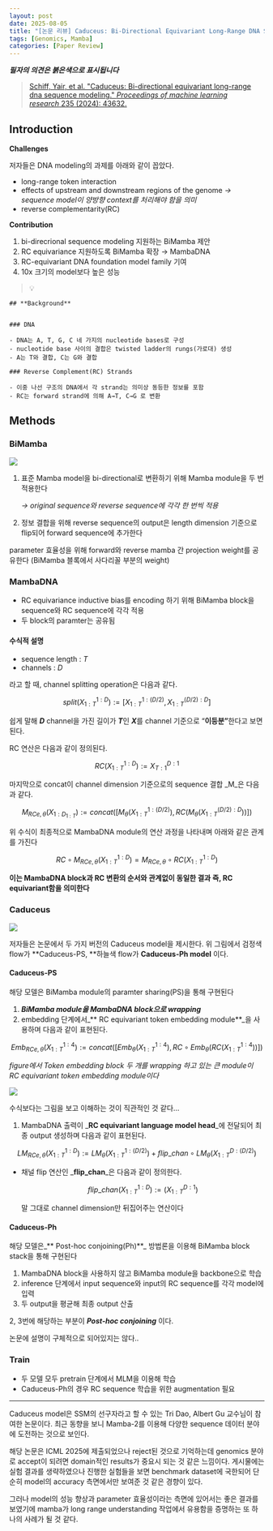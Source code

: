 ```yaml
---
layout: post
date: 2025-08-05
title: "[논문 리뷰] Caduceus: Bi-Directional Equivariant Long-Range DNA Sequence Modeling"
tags: [Genomics, Mamba]
categories: [Paper Review]
---
```


<span class="notion-red">_**필자의 의견은 붉은색으로 표시됩니다**_</span>


> [Schiff, Yair, et al. "Caduceus: Bi-directional equivariant long-range dna sequence modeling." ](https://pmc.ncbi.nlm.nih.gov/articles/PMC12189541/)[_Proceedings of machine learning research_](https://pmc.ncbi.nlm.nih.gov/articles/PMC12189541/)[ 235 (2024): 43632.](https://pmc.ncbi.nlm.nih.gov/articles/PMC12189541/)



## Introduction


**Challenges**


저자들은 DNA modeling의 과제를 아래와 같이 꼽았다.

- long-range token interaction
- effects of upstream and downstream regions of the genome 
_→ sequence model이 양방향 context를 처리해야 함을 의미_
- reverse complementarity(RC)

**Contribution**

1. bi-direcrional sequence modeling 지원하는 BiMamba 제안
1. RC equivariance 지원하도록 BiMamba 확장 → MambaDNA
1. RC-equivariant DNA foundation model family 기여
1. 10x 크기의 model보다 높은 성능

> 💡 


	## **Background**


	### DNA

	- DNA는 A, T, G, C 네 가지의 nucleotide bases로 구성
	- nucleotide base 사이의 결합은 twisted ladder의 rungs(가로대) 생성
	- A는 T와 결합, C는 G와 결합

	### Reverse Complement(RC) Strands

	- 이중 나선 구조의 DNA에서 각 strand는 의미상 동등한 정보를 포함
	- RC는 forward strand에 의해 A→T, C→G 로 변환


## Methods



### BiMamba


![](https://prod-files-secure.s3.us-west-2.amazonaws.com/542b861c-36a8-4051-84e5-8804b6728dba/2c247d59-7815-4980-99f0-8f0d21f445a7/image.png?X-Amz-Algorithm=AWS4-HMAC-SHA256&X-Amz-Content-Sha256=UNSIGNED-PAYLOAD&X-Amz-Credential=ASIAZI2LB466WAU7K4NN%2F20250923%2Fus-west-2%2Fs3%2Faws4_request&X-Amz-Date=20250923T190107Z&X-Amz-Expires=3600&X-Amz-Security-Token=IQoJb3JpZ2luX2VjEML%2F%2F%2F%2F%2F%2F%2F%2F%2F%2FwEaCXVzLXdlc3QtMiJIMEYCIQDKneywUplBtUYFxVJiVl3n5kvva9aJ9X11aDluwGRWkwIhAJlLeqB8Zq8k%2FDwAr5vUmPn32uCl052AvPCCELdX1MQhKv8DCEsQABoMNjM3NDIzMTgzODA1IgzGAujaHelp5fpp8fIq3ANpcCvV5cjVkP926geaxVj%2Br5CCVUo8mUYJBaFKuAwVWP0Ez3TAI3SHHJeqmzk13liune6Jpa%2BwygVG9cy3pEV1eN637qes4xLGpo4335ff0fs90L74B2DruqcgY1KyTYFFgosdarSNkb8TuRgUMSoBZY%2BNZ8htEyRm%2FvxZbaz5voNqgVp4OtQteSecjNOt%2F0dntSyWmg9BpbREd0aw0p3jW1z9J%2BcCMODgNGdMkUJo7nEHh0oENTlvVUAStvdziwmn%2FhEUoftcPuJtqmnN5lo5otnY8awS6k8WjZINaIh9BqJBjfClx7NP9cU%2BxNtNTiQYErknEVtDnXL3KhxQ3ocT4%2BSPJXQIW6%2BMEWmf%2BrA2F%2Ff5TCWkuXNNJ4uDjQVJtw3ik2i96IKzznPv57wg2WxPvMCapA9oY%2BTQW%2FyfP08xHDP8jw4G0pEJN%2Bhzubw0SiLIAC1xqmX2NVZrBiNszvzGuD9JQeXeegh5yph1c%2BMa1TxfP%2Fo6u2WNJFfCpgbEQO0g53fygT49hGaKreHf9YW8hUcul4W%2Fl0ZHs%2F64MrTOq0bCCyFJ%2FoHNf3fKpGgPjkFctq2MSZYVOF5RFo7lz2xYZIiRyQLT%2FTmEVBsf1uBFH%2BClm6nhx8bHb5dxHDCaw8vGBjqkAbqUc9CJlOe94Bv8%2FEFnFe3OzyNy0PVszVayZ8mD69r5jBrigVR9mPExEzslmai9nhVBs8zqQNPLrYQ%2B8bptDk2EgFin6A5VvxofwoL4aqty36LToZ1Bu1wpZJvp4p%2Fd9RK%2F3pgeJohk9yyvE5Nzb1t7ACJU7fYvdFPRUPOuuG%2BKsQ4EWnh%2BMt0oELcsQTAOofekVijQqjNTUqLFrsQWpeTlyA2e&X-Amz-Signature=57feea46f81b32f3219e7c55b88a5b05e06a18e634ad7538000724f40e7a0b39&X-Amz-SignedHeaders=host&x-amz-checksum-mode=ENABLED&x-id=GetObject)

1. 표준 Mamba model을 bi-directional로 변환하기 위해 Mamba module을 두 번 적용한다

	_→ original sequence와 reverse sequence에 각각 한 번씩 적용_

1. 정보 결합을 위해 reverse sequence의 output은 length dimension 기준으로 flip되어 forward sequence에 추가한다

parameter 효율성을 위해 forward와 reverse mamba 간 projection weight를 공유한다 (BiMamba 블록에서 사다리꼴 부분의 weight)



### MambaDNA

- RC equivariance inductive bias를 encoding 하기 위해 BiMamba block을 sequence와 RC sequence에 각각 적용
- 두 block의 paramter는 공유됨


#### 수식적 설명

- sequence length : _T_
- channels : _D_

라고 할 때,  channel splitting operation은 다음과 같다.


$$
split(X^{1:D}_{1:T}):=[X^{1:(D/2)}_{1:T},X^{(D/2):D}_{1:T}]
$$


<span class="notion-red">쉽게 말해 </span><span class="notion-red">_**D**_</span><span class="notion-red"> channel을 가진 길이가 </span><span class="notion-red">_**T**_</span><span class="notion-red">인 </span><span class="notion-red">_**X**_</span><span class="notion-red">를 channel 기준으로 “</span><span class="notion-red">**이등분”**</span><span class="notion-red">한다고 보면 된다.</span>


RC 연산은 다음과 같이 정의된다.


$$
RC(X^{1:D}_{1:T}):=X^{D:1}_{T:1}
$$


마지막으로 concat이 channel dimension 기준으로의 sequence 결합 _M_은 다음과 같다.


$$
M_{RCe,\theta}(X_{1:D_{1:T}}):=concat([M_{\theta}(X^{1:(D/2)}_{1:T}),RC(M_{\theta}(X^{(D/2):D}_{1:T}))])
$$


위 수식이 최종적으로 MambaDNA module의 연산 과정을 나타내며 아래와 같은 관계를 가진다


$$
RC\circ M_{RCe,\theta}(X^{1:D}_{1:T}) = M_{RCe,\theta} \circ RC(X^{1:D}_{1:T})
$$


**이는 MambaDNA block과 RC 변환의 순서와 관계없이 동일한 결과 즉, RC equivariant함을 의미한다**



### Caduceus


![](https://prod-files-secure.s3.us-west-2.amazonaws.com/542b861c-36a8-4051-84e5-8804b6728dba/f94a60d7-8145-473b-aef9-7c68d3ec604a/image.png?X-Amz-Algorithm=AWS4-HMAC-SHA256&X-Amz-Content-Sha256=UNSIGNED-PAYLOAD&X-Amz-Credential=ASIAZI2LB466WAU7K4NN%2F20250923%2Fus-west-2%2Fs3%2Faws4_request&X-Amz-Date=20250923T190107Z&X-Amz-Expires=3600&X-Amz-Security-Token=IQoJb3JpZ2luX2VjEML%2F%2F%2F%2F%2F%2F%2F%2F%2F%2FwEaCXVzLXdlc3QtMiJIMEYCIQDKneywUplBtUYFxVJiVl3n5kvva9aJ9X11aDluwGRWkwIhAJlLeqB8Zq8k%2FDwAr5vUmPn32uCl052AvPCCELdX1MQhKv8DCEsQABoMNjM3NDIzMTgzODA1IgzGAujaHelp5fpp8fIq3ANpcCvV5cjVkP926geaxVj%2Br5CCVUo8mUYJBaFKuAwVWP0Ez3TAI3SHHJeqmzk13liune6Jpa%2BwygVG9cy3pEV1eN637qes4xLGpo4335ff0fs90L74B2DruqcgY1KyTYFFgosdarSNkb8TuRgUMSoBZY%2BNZ8htEyRm%2FvxZbaz5voNqgVp4OtQteSecjNOt%2F0dntSyWmg9BpbREd0aw0p3jW1z9J%2BcCMODgNGdMkUJo7nEHh0oENTlvVUAStvdziwmn%2FhEUoftcPuJtqmnN5lo5otnY8awS6k8WjZINaIh9BqJBjfClx7NP9cU%2BxNtNTiQYErknEVtDnXL3KhxQ3ocT4%2BSPJXQIW6%2BMEWmf%2BrA2F%2Ff5TCWkuXNNJ4uDjQVJtw3ik2i96IKzznPv57wg2WxPvMCapA9oY%2BTQW%2FyfP08xHDP8jw4G0pEJN%2Bhzubw0SiLIAC1xqmX2NVZrBiNszvzGuD9JQeXeegh5yph1c%2BMa1TxfP%2Fo6u2WNJFfCpgbEQO0g53fygT49hGaKreHf9YW8hUcul4W%2Fl0ZHs%2F64MrTOq0bCCyFJ%2FoHNf3fKpGgPjkFctq2MSZYVOF5RFo7lz2xYZIiRyQLT%2FTmEVBsf1uBFH%2BClm6nhx8bHb5dxHDCaw8vGBjqkAbqUc9CJlOe94Bv8%2FEFnFe3OzyNy0PVszVayZ8mD69r5jBrigVR9mPExEzslmai9nhVBs8zqQNPLrYQ%2B8bptDk2EgFin6A5VvxofwoL4aqty36LToZ1Bu1wpZJvp4p%2Fd9RK%2F3pgeJohk9yyvE5Nzb1t7ACJU7fYvdFPRUPOuuG%2BKsQ4EWnh%2BMt0oELcsQTAOofekVijQqjNTUqLFrsQWpeTlyA2e&X-Amz-Signature=74c6dda6e50cc56dfc41e3dd2e045f168e38eb206ce72addb0578c61273a5166&X-Amz-SignedHeaders=host&x-amz-checksum-mode=ENABLED&x-id=GetObject)


저자들은 논문에서 두 가지 버전의 Caduceus model을 제시한다. 위 그림에서 검정색 flow가 **Caduceus-PS, **하늘색 flow가 **Caduceus-Ph model** 이다.



#### Caduceus-PS


해당 모델은 BiMamba module의 paramter sharing(PS)을 통해 구현된다

1. _**BiMamba module을 MambaDNA block으로 wrapping**_
1. embedding 단계에서_** RC equivariant token embedding module**_을 사용하며 다음과 같이 표현된다.

$$
Emb_{RCe,\theta}(X^{1:4}_{1:T}):=concat([Emb_{\theta}(X^{1:4}_{1:T}),RC \circ Emb_{\theta}(RC(X^{1:4}_{1:T}))])
$$


_figure에서 Token embedding block 두 개를 wrapping 하고 있는 큰 module이 RC equivariant token embedding module이다_


![](https://prod-files-secure.s3.us-west-2.amazonaws.com/542b861c-36a8-4051-84e5-8804b6728dba/b175e4da-71eb-4e91-8c23-a06dabe673c9/image.png?X-Amz-Algorithm=AWS4-HMAC-SHA256&X-Amz-Content-Sha256=UNSIGNED-PAYLOAD&X-Amz-Credential=ASIAZI2LB466WAU7K4NN%2F20250923%2Fus-west-2%2Fs3%2Faws4_request&X-Amz-Date=20250923T190107Z&X-Amz-Expires=3600&X-Amz-Security-Token=IQoJb3JpZ2luX2VjEML%2F%2F%2F%2F%2F%2F%2F%2F%2F%2FwEaCXVzLXdlc3QtMiJIMEYCIQDKneywUplBtUYFxVJiVl3n5kvva9aJ9X11aDluwGRWkwIhAJlLeqB8Zq8k%2FDwAr5vUmPn32uCl052AvPCCELdX1MQhKv8DCEsQABoMNjM3NDIzMTgzODA1IgzGAujaHelp5fpp8fIq3ANpcCvV5cjVkP926geaxVj%2Br5CCVUo8mUYJBaFKuAwVWP0Ez3TAI3SHHJeqmzk13liune6Jpa%2BwygVG9cy3pEV1eN637qes4xLGpo4335ff0fs90L74B2DruqcgY1KyTYFFgosdarSNkb8TuRgUMSoBZY%2BNZ8htEyRm%2FvxZbaz5voNqgVp4OtQteSecjNOt%2F0dntSyWmg9BpbREd0aw0p3jW1z9J%2BcCMODgNGdMkUJo7nEHh0oENTlvVUAStvdziwmn%2FhEUoftcPuJtqmnN5lo5otnY8awS6k8WjZINaIh9BqJBjfClx7NP9cU%2BxNtNTiQYErknEVtDnXL3KhxQ3ocT4%2BSPJXQIW6%2BMEWmf%2BrA2F%2Ff5TCWkuXNNJ4uDjQVJtw3ik2i96IKzznPv57wg2WxPvMCapA9oY%2BTQW%2FyfP08xHDP8jw4G0pEJN%2Bhzubw0SiLIAC1xqmX2NVZrBiNszvzGuD9JQeXeegh5yph1c%2BMa1TxfP%2Fo6u2WNJFfCpgbEQO0g53fygT49hGaKreHf9YW8hUcul4W%2Fl0ZHs%2F64MrTOq0bCCyFJ%2FoHNf3fKpGgPjkFctq2MSZYVOF5RFo7lz2xYZIiRyQLT%2FTmEVBsf1uBFH%2BClm6nhx8bHb5dxHDCaw8vGBjqkAbqUc9CJlOe94Bv8%2FEFnFe3OzyNy0PVszVayZ8mD69r5jBrigVR9mPExEzslmai9nhVBs8zqQNPLrYQ%2B8bptDk2EgFin6A5VvxofwoL4aqty36LToZ1Bu1wpZJvp4p%2Fd9RK%2F3pgeJohk9yyvE5Nzb1t7ACJU7fYvdFPRUPOuuG%2BKsQ4EWnh%2BMt0oELcsQTAOofekVijQqjNTUqLFrsQWpeTlyA2e&X-Amz-Signature=80545ff0c41b1b5482a0536465515422f007e790c251282d35fcb322dac310fe&X-Amz-SignedHeaders=host&x-amz-checksum-mode=ENABLED&x-id=GetObject)


<span class="notion-red">수식보다는 그림을 보고 이해하는 것이 직관적인 것 같다…</span>

1. MambaDNA 출력이 _**RC equivariant language model head**_에 전달되어 최종 output 생성하며 다음과 같이 표현된다.

$$
LM_{RCe,\theta}(X^{1:D}_{1:T}):= LM_{\theta}(X^{1:(D/2)}_{1:T})+flip\_chan\circ LM_{\theta}(X^{D:(D/2)}_{1:T})
$$

- 채널 flip 연산인 _**flip\_chan**_은 다음과 같이 정의한다.

	$$
	flip\_chan(X^{1:D}_{1:T}):=(X^{D:1}_{1:T})
	$$


	말 그대로 channel dimension만 뒤집어주는 연산이다



#### Caduceus-Ph


해당 모델은_** Post-hoc conjoining(Ph)**_ 방법론을 이용해 BiMamba block stack을 통해 구현된다

1. MambaDNA block을 사용하지 않고 BiMamba module을 backbone으로 학습
1. inference 단계에서 input sequence와 input의 RC sequence를 각각 model에 입력
1. 두 output을 평균해 최종 output 산출

2, 3번에 해당하는 부분이 _**Post-hoc conjoining**_ 이다.


<span class="notion-red">논문에 설명이 구체적으로 되어있지는 않다..</span>



### Train

- 두 모델 모두 pretrain 단계에서 MLM을 이용해 학습
- Caduceus-Ph의 경우 RC sequence 학습을 위한 augmentation 필요

---


<span class="notion-red">Caduceus model은 SSM의 선구자라고 할 수 있는 Tri Dao, Albert Gu 교수님이 참여한 논문이다. 최근 동향을 보니 Mamba-2를 이용해 다양한 sequence 데이터 분야에 도전하는 것으로 보인다.</span>


<span class="notion-red">해당 논문은 ICML 2025에 제출되었으나 reject된 것으로 기억하는데 genomics 분야로 accept이 되려면 domain적인 results가 중요시 되는 것 같은 느낌이다. 게시물에는 실험 결과를 생략하였으나 진행한 실험들을 보면 benchmark dataset에 국한되어 단순히 model의 accuracy 측면에서만 보여준 것 같은 경향이 있다.</span>


<span class="notion-red">그러나 model의 성능 향상과 parameter 효율성이라는 측면에 있어서는 좋은 결과를 보였기에 mamba가 long range understanding 작업에서 유용함을 증명하는 또 하나의 사례가 될 것 같다.</span>

